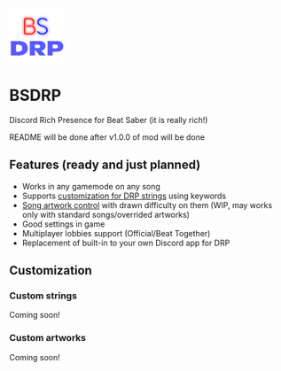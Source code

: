 <img src="bsdrp.png" width="100" alt="Logo">

# BSDRP

Discord Rich Presence for Beat Saber (it is really rich!)

README will be done after v1.0.0 of mod will be done 

## Features (ready and just planned)

* Works in any gamemode on any song
* Supports [customization for DRP strings](#custom-strings) using keywords
* [Song artwork control](#custom-artworks) with drawn difficulty on them (WIP, may works only with standard songs/overrided artworks)
* Good settings in game
* Multiplayer lobbies support (Official/Beat Together)
* Replacement of built-in to your own Discord app for DRP

## Customization

### Custom strings

Coming soon!

### Custom artworks

Coming soon!

<!-- todo list
* templating for drp strings (details, state)
* timer in drp when map is playing by player (with pause handling, reseting when exits to menu)
-->
